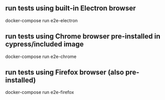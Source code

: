 ## run tests using built-in Electron browser
docker-compose run e2e-electron

## run tests using Chrome browser pre-installed in cypress/included image
docker-compose run e2e-chrome

## run tests using Firefox browser (also pre-installed)
docker-compose run e2e-firefox
